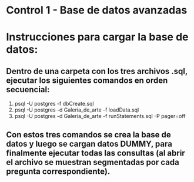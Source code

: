 # Control 1 - Base de datos avanzadas
# Instrucciones para cargar la base de datos:

## Dentro de una carpeta con los tres archivos .sql, ejecutar los siguientes comandos en orden secuencial:
1) psql -U postgres -f dbCreate.sql
2) psql -U postgres -d Galeria_de_arte -f loadData.sql
3) psql -U postgres -d Galeria_de_arte -f runStatements.sql -P pager=off

## Con estos tres comandos se crea la base de datos y luego se cargan datos DUMMY, para finalmente ejecutar todas las consultas (al abrir el archivo se muestran segmentadas por cada pregunta correspondiente).
